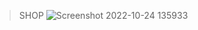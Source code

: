 >SHOP
![Screenshot 2022-10-24 135933](https://user-images.githubusercontent.com/107058157/197465560-db69d721-7367-4077-bee0-a10beb5d726c.png)
